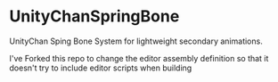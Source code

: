 # UnityChanSpringBone
UnityChan Sping Bone System for lightweight secondary animations.

I've Forked this repo to change the editor assembly definition so that it doesn't try to include editor scripts when building
